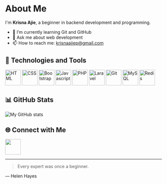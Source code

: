 # About Me

I'm **Krisna Ajie**, a beginner in backend development and programming.

- 🌱 I’m currently learning Git and GitHub
- 💬 Ask me about web development
- 📫 How to reach me: krisnaajiep@gmail.com

## 🔧 Technologies and Tools
<div style="display: inline">
  <img src="https://github.com/user-attachments/assets/b79d4295-7479-42a3-b320-05367679d560" alt="HTML" title="HTML" width="50">
  <img src="https://github.com/user-attachments/assets/500a6fc5-e9ec-4989-a969-b635e4c06fb4" alt="CSS" title="CSS" width="50">
  <img src="https://github.com/user-attachments/assets/af0f3101-e966-4b8b-b8ec-5f2bb6e902fe" alt="Bootstrap" title="Bootstrap" width="50">
  <img src="https://github.com/user-attachments/assets/c581f71c-f3e0-4d41-8791-0c383db8601a" alt="Javascript" title="Javascript" width="50">
  <img src="https://github.com/user-attachments/assets/86b4e539-20fa-403a-a648-c7251158b19a" alt="PHP" title="PHP" width="50">
  <img src="https://github.com/user-attachments/assets/1eff9430-d506-4555-9f23-46ca9ab6d674" alt="Laravel" title="Laravel" width="50">
  <img src="https://github.com/user-attachments/assets/46e652a8-12dc-4bc1-aec9-7c038d9de5e1" alt="Git" title="Git" width="50">
  <img src="https://github.com/user-attachments/assets/0cb595bf-85d5-4f0d-b4a1-648e61035f4c" alt="MySQL" title="MySQL" width="50">
  <img src="https://github.com/user-attachments/assets/3d8f0558-a093-46fa-9ccc-bd960cb09861" alt="Redis" title="Redis" width="50">
</div>

## 📊 GitHub Stats
![My GitHub stats](https://github-readme-stats.vercel.app/api?username=krisnaajiep&show_icons=true&theme=radical)

## 🌐 Connect with Me
<a href="https://www.linkedin.com/in/krisna-ajie-prasetyo-250613171"><img src="https://github.com/user-attachments/assets/409aa4f0-6ee3-4ad7-9349-98441dc0332c" width="50"></a>

---
> Every expert was once a beginner.

— Helen Hayes
